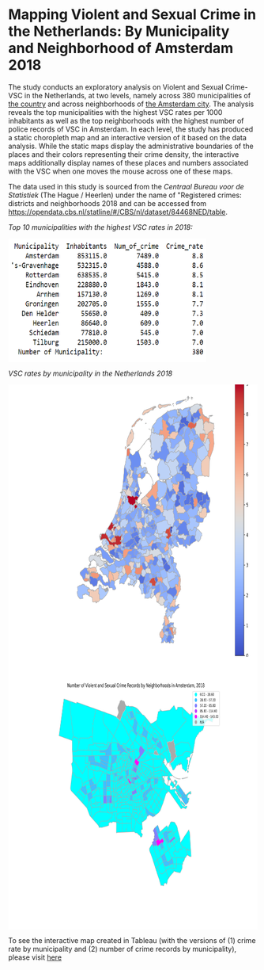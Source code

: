 # Mapping Violent and Sexual Crime in the Netherlands: By Municipality and Neighborhood of Amsterdam 2018

The study conducts an exploratory analysis on Violent and Sexual Crime-VSC in the Netherlands, at two levels, namely across 380 municipalities of [the country](https://github.com/muratko357/Netherlands-Crime-Analysis/blob/main/NL_Crime_rates_by_municipality.ipynb) and across neighborhoods of [the Amsterdam city](https://github.com/muratko357/Netherlands-Crime-Analysis/blob/main/Crime_by_neighborhood_Amsterdam.ipynb). The analysis reveals the top municipalities with the highest VSC rates per 1000 inhabitants as well as the top neighborhoods with the highest number of police records of VSC in Amsterdam. In each level, the study has produced a static choropleth map and an interactive version of it based on the data analysis. While the static maps display the administrative boundaries of the places and their colors representing their crime density, the interactive maps additionally display names of these places and numbers associated with the VSC when one moves the mouse across one of these maps.

The data used in this study is sourced from the *Centraal Bureau voor de Statistiek* (The Hague / Heerlen) under the name of "Registered crimes: districts and neighborhoods 2018 and can be accessed from https://opendata.cbs.nl/statline/#/CBS/nl/dataset/84468NED/table.  

*Top 10 municipalities with the highest VSC rates in 2018:*

<img align="center" width="400" height="250" src="/Images/table for crime rate by municipality.png">

*VSC rates by municipality in the Netherlands 2018*

<img align="left" width="900" height="550" src="/Images/NL_crime_rates.png"> 

<img align="center" width="700" height="550" src="/Images/Amsterdam_crime_map.png">


To see the interactive map created in Tableau (with the versions of (1) crime rate by municipality and (2) number of crime records by municipality), please visit [here](https://public.tableau.com/views/Netherlandscrimerateofviolentandsexualcrimebymunicipality/ViolentandSexualCrimeinNetherlands2018?:language=en-US&:display_count=n&:origin=viz_share_link)
